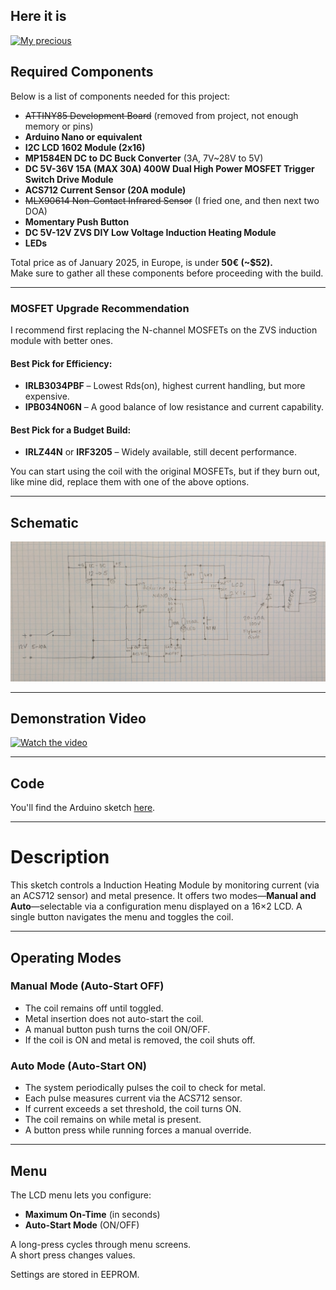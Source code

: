 ## Here it is
[![My precious](https://img.youtube.com/vi/xyRq0nK4-xo/0.jpg)](https://www.youtube.com/watch?v=xyRq0nK4-xo)

<!--NOTE: This is a work in progress-->

## Required Components

Below is a list of components needed for this project:

- ~~ATTINY85 Development Board~~ (removed from project, not enough memory or pins)  
- **Arduino Nano or equivalent**  
- **I2C LCD 1602 Module (2x16)**  
- **MP1584EN DC to DC Buck Converter** (3A, 7V~28V to 5V)  
- **DC 5V-36V 15A (MAX 30A) 400W Dual High Power MOSFET Trigger Switch Drive Module**  
- **ACS712 Current Sensor (20A module)**  
- ~~MLX90614 Non-Contact Infrared Sensor~~ (I fried one, and then next two DOA)  
- **Momentary Push Button**  
- **DC 5V-12V ZVS DIY Low Voltage Induction Heating Module**  
- **LEDs**  
<!-- **Glass 14mm Female to 18mm Male Short Expander Adapter Connector**  -->

Total price as of January 2025, in Europe, is under **50€ (~$52).**  
Make sure to gather all these components before proceeding with the build.

---

### **MOSFET Upgrade Recommendation**
I recommend first replacing the N-channel MOSFETs on the ZVS induction module with better ones.

#### **Best Pick for Efficiency:**
- **IRLB3034PBF** – Lowest Rds(on), highest current handling, but more expensive.
- **IPB034N06N** – A good balance of low resistance and current capability.

#### **Best Pick for a Budget Build:**
- **IRLZ44N** or **IRF3205** – Widely available, still decent performance.

You can start using the coil with the original MOSFETs, but if they burn out, like mine did, replace them with one of the above options.

---

## **Schematic**
![Schematic](media/schematic.jpg)

---

## **Demonstration Video**
[![Watch the video](https://img.youtube.com/vi/CU2HbpEn76c/0.jpg)](https://www.youtube.com/watch?v=CU2HbpEn76c)

---

## **Code**
You'll find the Arduino sketch [here](ihctrlnano/ihctrlnano.ino).

---

# **Description**
This sketch controls a Induction Heating Module by 
monitoring current (via an ACS712 sensor) and metal presence. It offers two 
modes—**Manual and Auto**—selectable via a configuration menu displayed on a 
16×2 LCD. A single button navigates the menu and toggles the coil.

---

## **Operating Modes**

### **Manual Mode (Auto-Start OFF)**
- The coil remains off until toggled.
- Metal insertion does not auto-start the coil.
- A manual button push turns the coil ON/OFF.
- If the coil is ON and metal is removed, the coil shuts off.

### **Auto Mode (Auto-Start ON)**
- The system periodically pulses the coil to check for metal.
- Each pulse measures current via the ACS712 sensor.
- If current exceeds a set threshold, the coil turns ON.
- The coil remains on while metal is present.
- A button press while running forces a manual override.

---

## **Menu**
The LCD menu lets you configure:
- **Maximum On-Time** (in seconds)  
- **Auto-Start Mode** (ON/OFF)  

A long-press cycles through menu screens.  
A short press changes values.  

Settings are stored in EEPROM.

